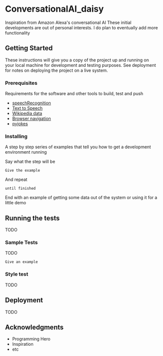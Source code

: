 # ConversationalAI_daisy

Inspiration from Amazon Alexa's conversational AI
These initial developments are out of personal interests. 
I do plan to eventually add more functionality

## Getting Started

These instructions will give you a copy of the project up and running on
your local machine for development and testing purposes. See deployment
for notes on deploying the project on a live system.

### Prerequisites

Requirements for the software and other tools to build, test and push 
- [speechRecognition](https://pypi.org/project/SpeechRecognition/)
- [Text to Speech](https://pypi.org/project/pyttsx3/)
- [Wikipedia data](https://pypi.org/project/wikipedia/)
- [Browser navigation](https://pypi.org/project/pywhatkit/)
- [pyjokes](https://pypi.org/project/pyjokes/)

### Installing

A step by step series of examples that tell you how to get a development
environment running

Say what the step will be

    Give the example

And repeat

    until finished

End with an example of getting some data out of the system or using it
for a little demo

## Running the tests

TODO

### Sample Tests

TODO

    Give an example

### Style test

TODO

## Deployment

TODO

## Acknowledgments

  - Programming Hero
  - Inspiration
  - etc
